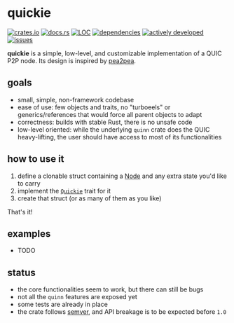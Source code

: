 # quickie
[![crates.io](https://img.shields.io/crates/v/quickie)](https://crates.io/crates/quickie)
[![docs.rs](https://docs.rs/quickie/badge.svg)](https://docs.rs/quickie)
[![LOC](https://tokei.rs/b1/github/ljedrz/quickie?category=code)](https://github.com/ljedrz/quickie/tree/master/src)
[![dependencies](https://deps.rs/repo/github/ljedrz/quickie/status.svg)](https://deps.rs/repo/github/ljedrz/quickie)
[![actively developed](https://img.shields.io/badge/maintenance-actively--developed-brightgreen.svg)](https://gist.github.com/cheerfulstoic/d107229326a01ff0f333a1d3476e068d)
[![issues](https://img.shields.io/github/issues-raw/ljedrz/quickie)](https://github.com/ljedrz/quickie/issues)

**quickie** is a simple, low-level, and customizable implementation of a QUIC P2P node. Its design is inspired by [pea2pea](https://github.com/ljedrz/pea2pea).

## goals
- small, simple, non-framework codebase
- ease of use: few objects and traits, no "turboeels" or generics/references that would force all parent objects to adapt
- correctness: builds with stable Rust, there is no unsafe code
- low-level oriented: while the underlying `quinn` crate does the QUIC heavy-lifting, the user should have access to most of its functionalities

## how to use it
1. define a clonable struct containing a [Node](https://docs.rs/quickie/latest/quickie/struct.Node.html) and any extra state you'd like to carry
2. implement the [`Quickie`](https://docs.rs/quickie/latest/quickie/trait.Quickie.html) trait for it
3. create that struct (or as many of them as you like)

That's it!

## examples
- TODO

## status
- the core functionalities seem to work, but there can still be bugs
- not all the `quinn` features are exposed yet
- some tests are already in place
- the crate follows [semver](https://semver.org/), and API breakage is to be expected before `1.0`
